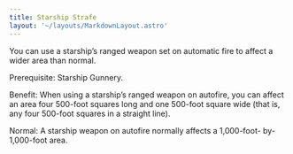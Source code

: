 ```yaml
---
title: Starship Strafe
layout: '~/layouts/MarkdownLayout.astro'
---
```

You can use a starship’s ranged weapon set on automatic fire to affect a wider
area than normal.

Prerequisite: Starship Gunnery.

Benefit: When using a starship’s ranged weapon on autofire, you can affect an
area four 500-foot squares long and one 500-foot square wide (that is, any
four 500-foot squares in a straight line).

Normal: A starship weapon on autofire normally affects a 1,000-foot-
by-1,000-foot area.

